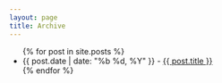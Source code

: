```yaml
---
layout: page
title: Archive
---
```

<div class="archive-list">
	<ul>
		{% for post in site.posts %}
		<li><span class="date">{{ post.date | date: "%b %d, %Y" }}</span> - <a href="{{ post.url }}">{{ post.title }}</a></li>
		{% endfor %}
	</ul>
</div>